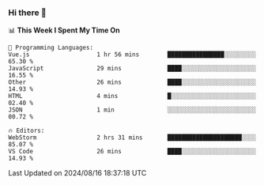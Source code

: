 ### Hi there 👋

<!--
**asdf12303116/asdf12303116** is a ✨ _special_ ✨ repository because its `README.md` (this file) appears on your GitHub profile.

Here are some ideas to get you started:

- 🔭 I’m currently working on ...
- 🌱 I’m currently learning ...
- 👯 I’m looking to collaborate on ...
- 🤔 I’m looking for help with ...
- 💬 Ask me about ...
- 📫 How to reach me: ...
- 😄 Pronouns: ...
- ⚡ Fun fact: ...
-->

<!--START_SECTION:waka-->
📊 **This Week I Spent My Time On** 

```text
💬 Programming Languages: 
Vue.js                   1 hr 56 mins        ████████████████░░░░░░░░░   65.30 % 
JavaScript               29 mins             ████░░░░░░░░░░░░░░░░░░░░░   16.55 % 
Other                    26 mins             ████░░░░░░░░░░░░░░░░░░░░░   14.93 % 
HTML                     4 mins              █░░░░░░░░░░░░░░░░░░░░░░░░   02.40 % 
JSON                     1 min               ░░░░░░░░░░░░░░░░░░░░░░░░░   00.72 % 

🔥 Editors: 
WebStorm                 2 hrs 31 mins       █████████████████████░░░░   85.07 % 
VS Code                  26 mins             ████░░░░░░░░░░░░░░░░░░░░░   14.93 % 
```


 Last Updated on 2024/08/16 18:37:18 UTC
<!--END_SECTION:waka-->
